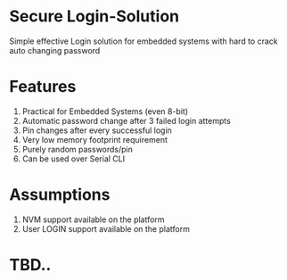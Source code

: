 # Secure Login-Solution
Simple effective Login solution for embedded systems with hard to crack auto changing password

# Features
1. Practical for Embedded Systems (even 8-bit)
2. Automatic password change after 3 failed login attempts
3. Pin changes after every successful login
4. Very low memory footprint requirement
5. Purely random passwords/pin
6. Can be used over Serial CLI

# Assumptions
1. NVM support available on the platform
2. User LOGIN support available on the platform

# TBD..

